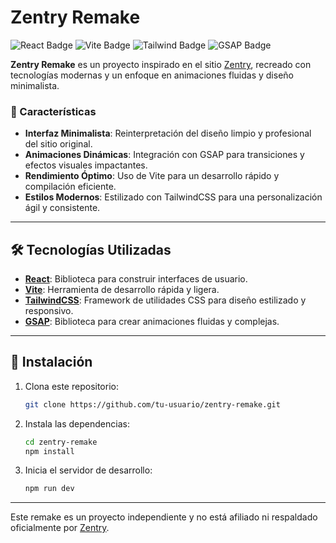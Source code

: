 # Zentry Remake

![React Badge](https://img.shields.io/badge/React-18.0.0-blue?style=for-the-badge&logo=react&logoColor=white)
![Vite Badge](https://img.shields.io/badge/Vite-4.0.0-purple?style=for-the-badge&logo=vite&logoColor=white)
![Tailwind Badge](https://img.shields.io/badge/TailwindCSS-3.0.0-06B6D4?style=for-the-badge&logo=tailwindcss&logoColor=white)
![GSAP Badge](https://img.shields.io/badge/GSAP-3.12.0-88CE02?style=for-the-badge&logo=greensock&logoColor=white)



**Zentry Remake** es un proyecto inspirado en el sitio [Zentry](https://zentry.com), recreado con tecnologías modernas y un enfoque en animaciones fluidas y diseño minimalista.

### 🌟 Características

- **Interfaz Minimalista**: Reinterpretación del diseño limpio y profesional del sitio original.
- **Animaciones Dinámicas**: Integración con GSAP para transiciones y efectos visuales impactantes.
- **Rendimiento Óptimo**: Uso de Vite para un desarrollo rápido y compilación eficiente.
- **Estilos Modernos**: Estilizado con TailwindCSS para una personalización ágil y consistente.

---

## 🛠️ Tecnologías Utilizadas

- **[React](https://reactjs.org/)**: Biblioteca para construir interfaces de usuario.
- **[Vite](https://vitejs.dev/)**: Herramienta de desarrollo rápida y ligera.
- **[TailwindCSS](https://tailwindcss.com/)**: Framework de utilidades CSS para diseño estilizado y responsivo.
- **[GSAP](https://greensock.com/gsap/)**: Biblioteca para crear animaciones fluidas y complejas.

---


## 🔧 Instalación

1. Clona este repositorio:
   ```bash
   git clone https://github.com/tu-usuario/zentry-remake.git
   ```
2. Instala las dependencias:
   ```bash
   cd zentry-remake
   npm install
   ```
3. Inicia el servidor de desarrollo:
   ```bash
   npm run dev
   ```

---



Este remake es un proyecto independiente y no está afiliado ni respaldado oficialmente por [Zentry](https://zentry.com).

